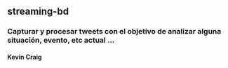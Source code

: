 ## streaming-bd

### Capturar y procesar tweets con el objetivo de analizar alguna situación, evento, etc actual ...

#### Kevin Craig
 
